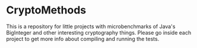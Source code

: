 CryptoMethods
=============

This is a repository for little projects with microbenchmarks of Java's BigInteger and other interesting cryptography things.
Please go inside each project to get more info about compiling and running the tests.
